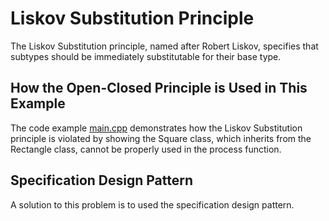# Liskov Substitution Principle
The Liskov Substitution principle, named after Robert Liskov, specifies that 
subtypes should be immediately substitutable for their base type.

## How the Open-Closed Principle is Used in This Example
The code example [main.cpp](./main.cpp) demonstrates how the Liskov Substitution 
principle is violated by showing the Square class, which inherits from the 
Rectangle class, cannot be properly used in the process function. 

## Specification Design Pattern
A solution to this problem is to used the specification design pattern.